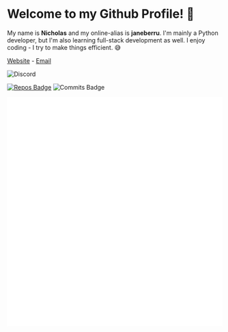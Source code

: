 # Welcome to my Github Profile! 👋

My name is **Nicholas** and my online-alias is **janeberru**. I'm mainly a Python developer, but I'm also learning full-stack development as well. I enjoy coding - I try to make things efficient. 😅

[Website](https://janeber.ru) - [Email](janeberru@janeber.ru)

![Discord](https://discord.c99.nl/widget/theme-5/717382170204700723.png)

[![Repos Badge](https://badges.pufler.dev/repos/nicholasyoannou)](https://badges.pufler.dev) ![Commits Badge](https://badges.pufler.dev/commits/monthly/nicholasyoannou)

![Metrics](https://github.com/nicholasyoannou/nicholasyoannou/blob/main/github-metrics.svg)
